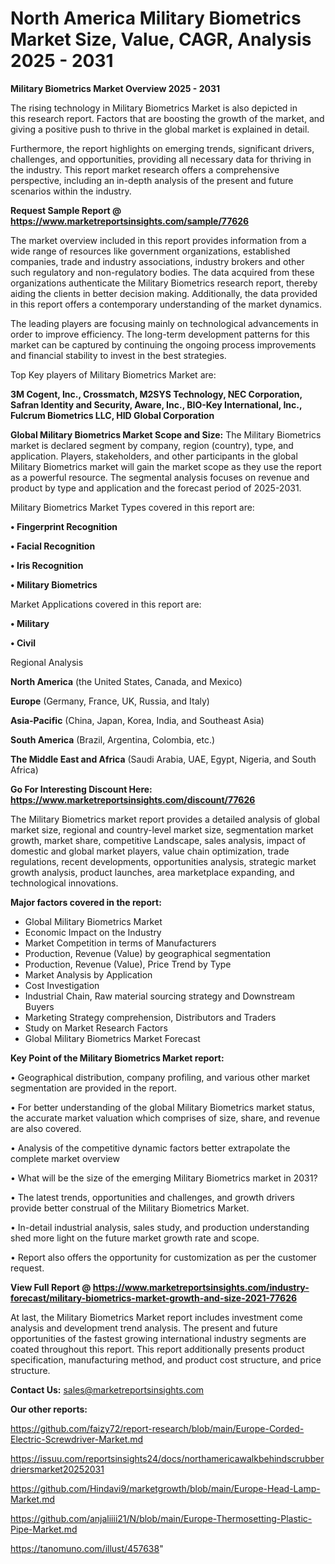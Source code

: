 # North America Military Biometrics Market Size, Value, CAGR, Analysis 2025 - 2031

<Strong> Military Biometrics Market Overview 2025 - 2031</strong>

The rising technology in Military Biometrics Market is also depicted in this research report. Factors that are boosting the growth of the market, and giving a positive push to thrive in the global market is explained in detail.

Furthermore, the report highlights on emerging trends, significant drivers, challenges, and opportunities, providing all necessary data for thriving in the industry. This report market research offers a comprehensive perspective, including an in-depth analysis of the present and future scenarios within the industry.

<strong>Request Sample Report @ <a href=https://www.marketreportsinsights.com/sample/77626>https://www.marketreportsinsights.com/sample/77626</a></strong>

The market overview included in this report provides information from a wide range of resources like government organizations, established companies, trade and industry associations, industry brokers and other such regulatory and non-regulatory bodies. The data acquired from these organizations authenticate the Military Biometrics research report, thereby aiding the clients in better decision making. Additionally, the data provided in this report offers a contemporary understanding of the market dynamics.

The leading players are focusing mainly on technological advancements in order to improve efficiency. The long-term development patterns for this market can be captured by continuing the ongoing process improvements and financial stability to invest in the best strategies.

Top Key players of Military Biometrics Market are:

<strong>3M Cogent, Inc., Crossmatch, M2SYS Technology, NEC Corporation, Safran Identity and Security, Aware, Inc., BIO-Key International, Inc., Fulcrum Biometrics LLC, HID Global Corporation</strong>

<strong><b>Global Military Biometrics Market Scope and Size:</b></strong>
The Military Biometrics market is declared segment by company, region (country), type, and application. Players, stakeholders, and other participants in the global Military Biometrics market will gain the market scope as they use the report as a powerful resource. The segmental analysis focuses on revenue and product by type and application and the forecast period of 2025-2031.

Military Biometrics Market Types covered in this report are:

<strong>• Fingerprint Recognition

• Facial Recognition

• Iris Recognition

• Military Biometrics</strong>

Market Applications covered in this report are:

<strong>• Military

• Civil</strong> 

Regional Analysis

<strong>North America</strong> (the United States, Canada, and Mexico)

<strong>Europe</strong> (Germany, France, UK, Russia, and Italy)

<strong>Asia-Pacific</strong> (China, Japan, Korea, India, and Southeast Asia)

<strong>South America</strong> (Brazil, Argentina, Colombia, etc.)

<strong>The Middle East and Africa</strong> (Saudi Arabia, UAE, Egypt, Nigeria, and South Africa)

<strong>Go For Interesting Discount Here: <a href=https://www.marketreportsinsights.com/discount/77626>https://www.marketreportsinsights.com/discount/77626</a></strong>

The Military Biometrics market report provides a detailed analysis of global market size, regional and country-level market size, segmentation market growth, market share, competitive Landscape, sales analysis, impact of domestic and global market players, value chain optimization, trade regulations, recent developments, opportunities analysis, strategic market growth analysis, product launches, area marketplace expanding, and technological innovations.

<strong><b>Major factors covered in the report:</b></strong>
<ul>
  <li>Global Military Biometrics Market </li>
  <li>Economic Impact on the Industry</li>
  <li>Market Competition in terms of Manufacturers</li>
  <li>Production, Revenue (Value) by geographical segmentation</li>
  <li>Production, Revenue (Value), Price Trend by Type</li>
  <li>Market Analysis by Application</li>
  <li>Cost Investigation</li>
  <li>Industrial Chain, Raw material sourcing strategy and Downstream Buyers</li>
  <li>Marketing Strategy comprehension, Distributors and Traders</li>
  <li>Study on Market Research Factors</li>
  <li>Global Military Biometrics Market Forecast</li>
</ul>

<strong><b>Key Point of the Military Biometrics Market report:</b></strong>

• Geographical distribution, company profiling, and various other market segmentation are provided in the report.

• For better understanding of the global Military Biometrics market status, the accurate market valuation which comprises of size, share, and revenue are also covered.

• Analysis of the competitive dynamic factors better extrapolate the complete market overview

• What will be the size of the emerging Military Biometrics market in 2031?

• The latest trends, opportunities and challenges, and growth drivers provide better construal of the Military Biometrics Market.

• In-detail industrial analysis, sales study, and production understanding shed more light on the future market growth rate and scope.

• Report also offers the opportunity for customization as per the customer request.

<strong><b>View Full Report @ <a href=https://www.marketreportsinsights.com/industry-forecast/military-biometrics-market-growth-and-size-2021-77626>https://www.marketreportsinsights.com/industry-forecast/military-biometrics-market-growth-and-size-2021-77626</a></b></strong>


At last, the Military Biometrics Market report includes investment come analysis and development trend analysis. The present and future opportunities of the fastest growing international industry segments are coated throughout this report. This report additionally presents product specification, manufacturing method, and product cost structure, and price structure.

<strong>Contact Us:</strong>
sales@marketreportsinsights.com

<strong>Our other reports:</strong>

<a href=https://github.com/faizy72/report-research/blob/main/Europe-Corded-Electric-Screwdriver-Market.md>https://github.com/faizy72/report-research/blob/main/Europe-Corded-Electric-Screwdriver-Market.md</a>

<a href=https://issuu.com/reportsinsights24/docs/northamericawalkbehindscrubberdriersmarket20252031>https://issuu.com/reportsinsights24/docs/northamericawalkbehindscrubberdriersmarket20252031</a>

<a href=https://github.com/Hindavi9/marketgrowth/blob/main/Europe-Head-Lamp-Market.md>https://github.com/Hindavi9/marketgrowth/blob/main/Europe-Head-Lamp-Market.md</a>

<a href=https://github.com/anjaliiii21/N/blob/main/Europe-Thermosetting-Plastic-Pipe-Market.md>https://github.com/anjaliiii21/N/blob/main/Europe-Thermosetting-Plastic-Pipe-Market.md</a>

<a href=https://tanomuno.com/illust/457638>https://tanomuno.com/illust/457638</a>"
